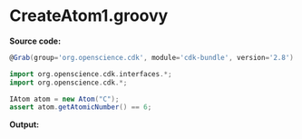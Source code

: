 # CreateAtom1.groovy
**Source code:**
```groovy
@Grab(group='org.openscience.cdk', module='cdk-bundle', version='2.8')

import org.openscience.cdk.interfaces.*;
import org.openscience.cdk.*;

IAtom atom = new Atom("C");
assert atom.getAtomicNumber() == 6;
```
**Output:**
```plain
```
